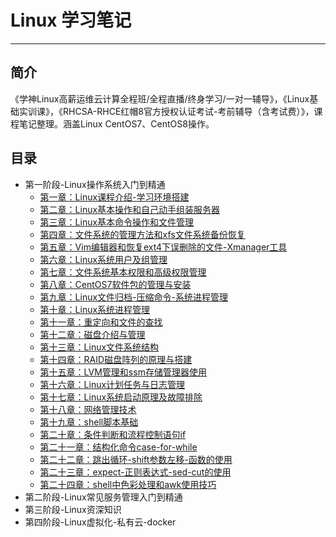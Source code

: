 # Linux 学习笔记

---

## 简介

《学神Linux高薪运维云计算全程班/全程直播/终身学习/一对一辅导》，《Linux基础实训课》，《RHCSA-RHCE红帽8官方授权认证考试-考前辅导（含考试费）》，课程笔记整理。涵盖Linux CentOS7、CentOS8操作。

## 目录

* 第一阶段-Linux操作系统入门到精通
	+ [第一章：Linux课程介绍-学习环境搭建](./第一章：Linux课程介绍-学习环境搭建.md)
	+ [第二章：Linux基本操作和自己动手组装服务器](./第二章：Linux基本操作和自己动手组装服务器.md)
	+ [第三章：Linux基本命令操作和文件管理](./第三章：Linux基本命令操作和文件管理.md)
	+ [第四章：文件系统的管理方法和xfs文件系统备份恢复](./第四章：文件系统的管理方法和xfs文件系统备份恢复.md)
	+ [第五章：Vim编辑器和恢复ext4下误删除的文件-Xmanager工具](./第五章：Vim编辑器和恢复ext4下误删除的文件-Xmanager工具.md)
	+ [第六章：Linux系统用户及组管理](./第六章：Linux系统用户及组管理.md)
	+ [第七章：文件系统基本权限和高级权限管理](./第七章：文件系统基本权限和高级权限管理.md)
	+ [第八章：CentOS7软件包的管理与安装](./第八章：CentOS7软件包的管理与安装.md)
	+ [第九章：Linux文件归档-压缩命令-系统进程管理](./第九章：Linux文件归档-压缩命令-系统进程管理.md)
	+ [第十章：Linux系统进程管理](./第十章：Linux系统进程管理.md)
	+ [第十一章：重定向和文件的查找](./第十一章：重定向和文件的查找.md)
	+ [第十二章：磁盘介绍与管理](./第十二章：磁盘介绍与管理.md)
	+ [第十三章：Linux文件系统结构](./第十三章：Linux文件系统结构.md)
	+ [第十四章：RAID磁盘阵列的原理与搭建](./第十四章：RAID磁盘阵列的原理与搭建.md)
	+ [第十五章：LVM管理和ssm存储管理器使用](./第十五章：LVM管理和ssm存储管理器使用.md)
	+ [第十六章：Linux计划任务与日志管理](./第十六章：Linux计划任务与日志管理.md)
	+ [第十七章：Linux系统启动原理及故障排除](./第十七章：Linux系统启动原理及故障排除.md)
	+ [第十八章：网络管理技术](./第十八章：网络管理技术.md)
	+ [第十九章：shell脚本基础](./第十九章：shell脚本基础.md)
	+ [第二十章：条件判断和流程控制语句if](./第二十章：条件判断和流程控制语句if.md)
	+ [第二十一章：结构化命令case-for-while](./第二十一章：结构化命令case-for-while.md)
	+ [第二十二章：跳出循环-shift参数左移-函数的使用](./第二十二章：跳出循环-shift参数左移-函数的使用.md)
	+ [第二十三章：expect-正则表达式-sed-cut的使用](./第二十三章：expect-正则表达式-sed-cut的使用.md)
	+ [第二十四章：shell中色彩处理和awk使用技巧](./第二十四章：shell中色彩处理和awk使用技巧.md)
* 第二阶段-Linux常见服务管理入门到精通
* 第三阶段-Linux资深知识
* 第四阶段-Linux虚拟化-私有云-docker